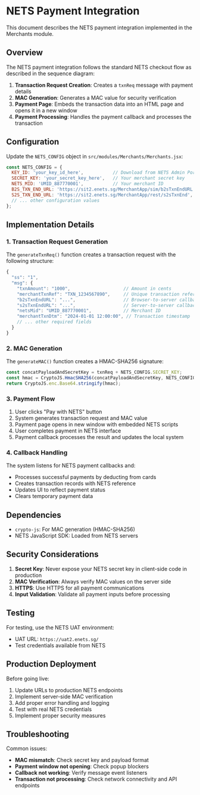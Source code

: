 # NETS Payment Integration

This document describes the NETS payment integration implemented in the Merchants module.

## Overview

The NETS payment integration follows the standard NETS checkout flow as described in the sequence diagram:

1. **Transaction Request Creation**: Creates a `txnReq` message with payment details
2. **MAC Generation**: Generates a MAC value for security verification
3. **Payment Page**: Embeds the transaction data into an HTML page and opens it in a new window
4. **Payment Processing**: Handles the payment callback and processes the transaction

## Configuration

Update the `NETS_CONFIG` object in `src/modules/Merchants/Merchants.jsx`:

```javascript
const NETS_CONFIG = {
  KEY_ID: 'your_key_id_here',           // Download from NETS Admin Portal
  SECRET_KEY: 'your_secret_key_here',   // Your merchant secret key
  NETS_MID: 'UMID_887770001',           // Your merchant ID
  B2S_TXN_END_URL: 'https://sit2.enets.sg/MerchantApp/sim/b2sTxnEndURL.jsp',
  S2S_TXN_END_URL: 'https://sit2.enets.sg/MerchantApp/rest/s2sTxnEnd',
  // ... other configuration values
};
```

## Implementation Details

### 1. Transaction Request Generation

The `generateTxnReq()` function creates a transaction request with the following structure:

```javascript
{
  "ss": "1",
  "msg": {
    "txnAmount": "1000",                    // Amount in cents
    "merchantTxnRef": "TXN_1234567890",     // Unique transaction reference
    "b2sTxnEndURL": "...",                  // Browser-to-server callback URL
    "s2sTxnEndURL": "...",                  // Server-to-server callback URL
    "netsMid": "UMID_887770001",            // Merchant ID
    "merchantTxnDtm": "2024-01-01 12:00:00", // Transaction timestamp
    // ... other required fields
  }
}
```

### 2. MAC Generation

The `generateMAC()` function creates a HMAC-SHA256 signature:

```javascript
const concatPayloadAndSecretKey = txnReq + NETS_CONFIG.SECRET_KEY;
const hmac = CryptoJS.HmacSHA256(concatPayloadAndSecretKey, NETS_CONFIG.SECRET_KEY);
return CryptoJS.enc.Base64.stringify(hmac);
```

### 3. Payment Flow

1. User clicks "Pay with NETS" button
2. System generates transaction request and MAC value
3. Payment page opens in new window with embedded NETS scripts
4. User completes payment in NETS interface
5. Payment callback processes the result and updates the local system

### 4. Callback Handling

The system listens for NETS payment callbacks and:
- Processes successful payments by deducting from cards
- Creates transaction records with NETS reference
- Updates UI to reflect payment status
- Clears temporary payment data

## Dependencies

- `crypto-js`: For MAC generation (HMAC-SHA256)
- NETS JavaScript SDK: Loaded from NETS servers

## Security Considerations

1. **Secret Key**: Never expose your NETS secret key in client-side code in production
2. **MAC Verification**: Always verify MAC values on the server side
3. **HTTPS**: Use HTTPS for all payment communications
4. **Input Validation**: Validate all payment inputs before processing

## Testing

For testing, use the NETS UAT environment:
- UAT URL: `https://uat2.enets.sg/`
- Test credentials available from NETS

## Production Deployment

Before going live:
1. Update URLs to production NETS endpoints
2. Implement server-side MAC verification
3. Add proper error handling and logging
4. Test with real NETS credentials
5. Implement proper security measures

## Troubleshooting

Common issues:
- **MAC mismatch**: Check secret key and payload format
- **Payment window not opening**: Check popup blockers
- **Callback not working**: Verify message event listeners
- **Transaction not processing**: Check network connectivity and API endpoints














